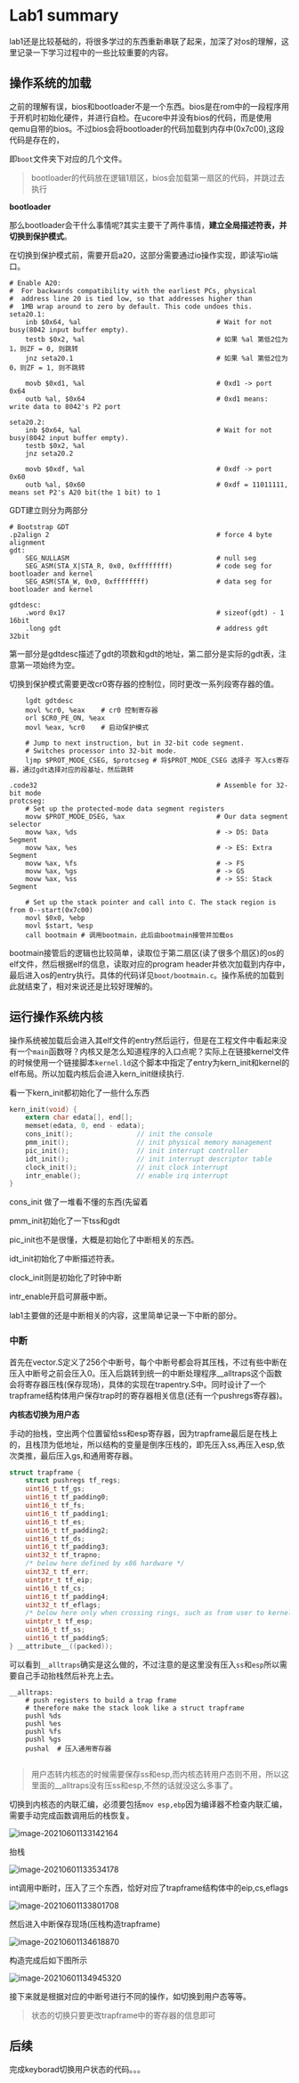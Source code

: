 # Lab1 summary

lab1还是比较基础的，将很多学过的东西重新串联了起来，加深了对os的理解，这里记录一下学习过程中的一些比较重要的内容。

## 操作系统的加载

 之前的理解有误，bios和bootloader不是一个东西。bios是在rom中的一段程序用于开机时初始化硬件，并进行自检。在ucore中并没有bios的代码，而是使用qemu自带的bios。不过bios会将bootloader的代码加载到内存中(0x7c00),这段代码是存在的，

即`boot`文件夹下对应的几个文件。

> bootloader的代码放在逻辑1扇区，bios会加载第一扇区的代码，并跳过去执行

**bootloader**

那么bootloader会干什么事情呢?其实主要干了两件事情，**建立全局描述符表，并切换到保护模式**。

在切换到保护模式前，需要开启a20，这部分需要通过io操作实现，即读写io端口。

```assembly
# Enable A20:
#  For backwards compatibility with the earliest PCs, physical
#  address line 20 is tied low, so that addresses higher than
#  1MB wrap around to zero by default. This code undoes this.
seta20.1:
    inb $0x64, %al                                  # Wait for not busy(8042 input buffer empty).
    testb $0x2, %al                                 # 如果 %al 第低2位为1，则ZF = 0, 则跳转
    jnz seta20.1                                    # 如果 %al 第低2位为0，则ZF = 1, 则不跳转

    movb $0xd1, %al                                 # 0xd1 -> port 0x64
    outb %al, $0x64                                 # 0xd1 means: write data to 8042's P2 port

seta20.2:
    inb $0x64, %al                                  # Wait for not busy(8042 input buffer empty).
    testb $0x2, %al
    jnz seta20.2

    movb $0xdf, %al                                 # 0xdf -> port 0x60
    outb %al, $0x60                                 # 0xdf = 11011111, means set P2's A20 bit(the 1 bit) to 1
```

GDT建立则分为两部分

```assembly
# Bootstrap GDT
.p2align 2                                          # force 4 byte alignment
gdt:
    SEG_NULLASM                                     # null seg
    SEG_ASM(STA_X|STA_R, 0x0, 0xffffffff)           # code seg for bootloader and kernel
    SEG_ASM(STA_W, 0x0, 0xffffffff)                 # data seg for bootloader and kernel

gdtdesc:
    .word 0x17                                      # sizeof(gdt) - 1   16bit
    .long gdt                                       # address gdt       32bit
```

第一部分是gdtdesc描述了gdt的项数和gdt的地址，第二部分是实际的gdt表，注意第一项始终为空。

切换到保护模式需要更改cr0寄存器的控制位，同时更改一系列段寄存器的值。

```assembly
    lgdt gdtdesc
    movl %cr0, %eax    # cr0 控制寄存器
    orl $CR0_PE_ON, %eax
    movl %eax, %cr0    # 启动保护模式

    # Jump to next instruction, but in 32-bit code segment.
    # Switches processor into 32-bit mode.
    ljmp $PROT_MODE_CSEG, $protcseg # 将$PROT_MODE_CSEG 选择子 写入cs寄存器，通过gdt选择对应的段基址，然后跳转

.code32                                             # Assemble for 32-bit mode
protcseg:
    # Set up the protected-mode data segment registers
    movw $PROT_MODE_DSEG, %ax                       # Our data segment selector
    movw %ax, %ds                                   # -> DS: Data Segment
    movw %ax, %es                                   # -> ES: Extra Segment
    movw %ax, %fs                                   # -> FS
    movw %ax, %gs                                   # -> GS
    movw %ax, %ss                                   # -> SS: Stack Segment

    # Set up the stack pointer and call into C. The stack region is from 0--start(0x7c00)
    movl $0x0, %ebp
    movl $start, %esp
    call bootmain # 调用bootmain，此后由bootmain接管并加载os
```

bootmain接管后的逻辑也比较简单，读取位于第二扇区(读了很多个扇区)的os的elf文件，然后根据elf的信息，读取对应的program header并依次加载到内存中，最后进入os的entry执行。具体的代码详见`boot/bootmain.c`。操作系统的加载到此就结束了，相对来说还是比较好理解的。

## 运行操作系统内核

操作系统被加载后会进入其elf文件的entry然后运行，但是在工程文件中看起来没有一个`main`函数呀？内核又是怎么知道程序的入口点呢？实际上在链接kernel文件的时候使用一个链接脚本`kernel.ld`这个脚本中指定了entry为kern_init和kernel的elf布局。所以加载内核后会进入kern_init继续执行.

看一下kern_init都初始化了一些什么东西

```c
kern_init(void) {
    extern char edata[], end[];
    memset(edata, 0, end - edata);
    cons_init();                // init the console
    pmm_init();                 // init physical memory management 
    pic_init();                 // init interrupt controller
    idt_init();                 // init interrupt descriptor table
    clock_init();               // init clock interrupt
    intr_enable();              // enable irq interrupt
}
```

cons_init 做了一堆看不懂的东西(先留着

pmm_init初始化了一下tss和gdt

pic_init也不是很懂，大概是初始化了中断相关的东西。

idt_init初始化了中断描述符表。

clock_init则是初始化了时钟中断

intr_enable开启可屏蔽中断。

lab1主要做的还是中断相关的内容，这里简单记录一下中断的部分。

### 中断

首先在vector.S定义了256个中断号，每个中断号都会将其压栈，不过有些中断在压入中断号之前会压入0。压入后跳转到统一的中断处理程序__alltraps这个函数会将寄存器压栈(保存现场)，具体的实现在trapentry.S中。同时设计了一个trapframe结构体用户保存trap时的寄存器相关信息(还有一个pushregs寄存器)。

**内核态切换为用户态**

手动的抬栈，空出两个位置留给ss和esp寄存器，因为trapframe最后是在栈上的，且栈顶为低地址，所以结构的变量是倒序压栈的，即先压入ss,再压入esp,依次类推，最后压入gs,和通用寄存器。

```c
struct trapframe {
    struct pushregs tf_regs;
    uint16_t tf_gs;
    uint16_t tf_padding0;
    uint16_t tf_fs;
    uint16_t tf_padding1;
    uint16_t tf_es;
    uint16_t tf_padding2;
    uint16_t tf_ds;
    uint16_t tf_padding3;
    uint32_t tf_trapno;
    /* below here defined by x86 hardware */
    uint32_t tf_err;
    uintptr_t tf_eip;
    uint16_t tf_cs;
    uint16_t tf_padding4;
    uint32_t tf_eflags;
    /* below here only when crossing rings, such as from user to kernel */
    uintptr_t tf_esp;
    uint16_t tf_ss;
    uint16_t tf_padding5;
} __attribute__((packed));
```

可以看到`__alltraps`确实是这么做的，不过注意的是这里没有压入`ss`和`esp`所以需要自己手动抬栈然后补充上去。

```assembly
__alltraps:
    # push registers to build a trap frame
    # therefore make the stack look like a struct trapframe
    pushl %ds
    pushl %es
    pushl %fs
    pushl %gs
    pushal  # 压入通用寄存器
    
```

> 用户态转内核态的时候需要保存ss和esp,而内核态转用户态则不用，所以这里面的__alltraps没有压ss和esp,不然的话就没这么多事了。

切换到内核态的内联汇编，必须要包括`mov esp,ebp`因为编译器不检查内联汇编，需要手动完成函数调用后的栈恢复。

![image-20210601133142164](../img/day5-1.png)

抬栈

![image-20210601133534178](../img/day5-2.png)

int调用中断时，压入了三个东西，恰好对应了trapframe结构体中的eip,cs,eflags

![image-20210601133801708](../img/day5-3.png)

然后进入中断保存现场(压栈构造trapframe)

![image-20210601134618870](../img/day5-4.png)

构造完成后如下图所示

![image-20210601134945320](../img/day5-5.png)

接下来就是根据对应的中断号进行不同的操作，如切换到用户态等等。

> 状态的切换只要更改trapframe中的寄存器的信息即可

## 后续

完成keyborad切换用户状态的代码。。。

